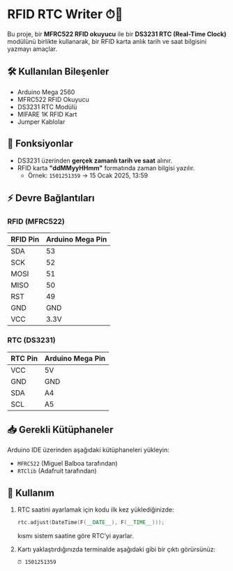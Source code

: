 # RFID RTC Writer ⏱🔐

Bu proje, bir **MFRC522 RFID okuyucu** ile bir **DS3231 RTC (Real-Time Clock)** modülünü birlikte kullanarak, bir RFID karta anlık tarih ve saat bilgisini yazmayı amaçlar.

## 🛠 Kullanılan Bileşenler

- Arduino Mega 2560
- MFRC522 RFID Okuyucu
- DS3231 RTC Modülü
- MIFARE 1K RFID Kart
- Jumper Kablolar

## 🧠 Fonksiyonlar

- DS3231 üzerinden **gerçek zamanlı tarih ve saat** alınır.
- RFID karta **"ddMMyyHHmm"** formatında zaman bilgisi yazılır.
  - Örnek: `1501251359` → 15 Ocak 2025, 13:59

## ⚡️ Devre Bağlantıları

### RFID (MFRC522)

| RFID Pin | Arduino Mega Pin |
|----------|------------------|
| SDA      | 53               |
| SCK      | 52               |
| MOSI     | 51               |
| MISO     | 50               |
| RST      | 49               |
| GND      | GND              |
| VCC      | 3.3V             |

### RTC (DS3231)

| RTC Pin | Arduino Mega Pin |
|---------|------------------|
| VCC     | 5V               |
| GND     | GND              |
| SDA     | A4               |
| SCL     | A5               |

## 📥 Gerekli Kütüphaneler

Arduino IDE üzerinden aşağıdaki kütüphaneleri yükleyin:

- `MFRC522` (Miguel Balboa tarafından)
- `RTClib` (Adafruit tarafından)

## 🚀 Kullanım

1. RTC saatini ayarlamak için kodu ilk kez yüklediğinizde:
    ```cpp
    rtc.adjust(DateTime(F(__DATE__), F(__TIME__)));
    ```
    kısmı sistem saatine göre RTC’yi ayarlar.

2. Kartı yaklaştırdığınızda terminalde aşağıdaki gibi bir çıktı görürsünüz:
    ```
    ⏰ 1501251359
   

